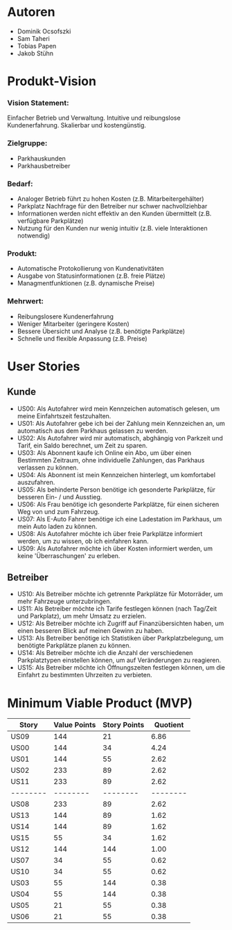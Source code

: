# Autoren

- Dominik Ocsofszki
- Sam Taheri
- Tobias Papen
- Jakob Stühn

# Produkt-Vision

### Vision Statement:

Einfacher Betrieb und Verwaltung.
Intuitive und reibungslose Kundenerfahrung.
Skalierbar und kostengünstig.

### Zielgruppe:

- Parkhauskunden
- Parkhausbetreiber

### Bedarf:

- Analoger Betrieb führt zu hohen Kosten (z.B. Mitarbeitergehälter)
- Parkplatz Nachfrage für den Betreiber nur schwer nachvollziehbar
- Informationen werden nicht effektiv an den Kunden übermittelt (z.B. verfügbare Parkplätze)
- Nutzung für den Kunden nur wenig intuitiv (z.B. viele Interaktionen notwendig)

### Produkt:

- Automatische Protokollierung von Kundenativitäten
- Ausgabe von Statusinformationen (z.B. freie Plätze)
- Managmentfunktionen (z.B. dynamische Preise)

### Mehrwert:

- Reibungslosere Kundenerfahrung
- Weniger Mitarbeiter (geringere Kosten)
- Bessere Übersicht und Analyse (z.B. benötigte Parkplätze)
- Schnelle und flexible Anpassung (z.B. Preise)


# User Stories

## Kunde

- US00: Als Autofahrer wird mein Kennzeichen automatisch gelesen, um meine Einfahrtszeit festzuhalten.
- US01: Als Autofahrer gebe ich bei der Zahlung mein Kennzeichen an, um automatisch aus dem Parkhaus gelassen zu werden.
- US02: Als Autofahrer wird mir automatisch, abghängig von Parkzeit und Tarif, ein Saldo berechnet, um Zeit zu sparen.
- US03: Als Abonnent kaufe ich Online ein Abo, um über einen Bestimmten Zeitraum, ohne individuelle Zahlungen, das Parkhaus verlassen zu können.
- US04: Als Abonnent ist mein Kennzeichen hinterlegt, um komfortabel auszufahren.
- US05: Als behinderte Person benötige ich gesonderte Parkplätze, für besseren Ein- / und Ausstieg.
- US06: Als Frau benötige ich gesonderte Parkplätze, für einen sicheren Weg von und zum Fahrzeug.
- US07: Als E-Auto Fahrer benötige ich eine Ladestation im Parkhaus, um mein Auto laden zu können.
- US08: Als Autofahrer möchte ich über freie Parkplätze informiert werden, um zu wissen, ob ich einfahren kann.
- US09: Als Autofahrer möchte ich über Kosten informiert werden, um keine 'Überraschungen' zu erleben.

## Betreiber

- US10: Als Betreiber möchte ich getrennte Parkplätze für Motorräder, um mehr Fahrzeuge unterzubringen.
- US11: Als Betreiber möchte ich Tarife festlegen können (nach Tag/Zeit und Parkplatz), um mehr Umsatz zu erzielen.
- US12: Als Betreiber möchte ich Zugriff auf Finanzübersichten haben, um einen besseren Blick auf meinen Gewinn zu haben.
- US13: Als Betreiber benötige ich Statistiken über Parkplatzbelegung, um benötigte Parkplätze planen zu können.
- US14: Als Betreiber möchte ich die Anzahl der verschiedenen Parkplatztypen einstellen können, um auf Veränderungen zu reagieren.
- US15: Als Betreiber möchte ich Öffnungszeiten festlegen können, um die Einfahrt zu bestimmten Uhrzeiten zu verbieten.

# Minimum Viable Product (MVP)

| Story | Value Points | Story Points | Quotient |
| -------- | -------- | -------- |----------|
| US09  | 144 | 21 | 6.86     |
| US00  | 144 | 34 | 4.24     |
| US01  | 144 | 55 | 2.62     |
| US02  | 233 | 89 | 2.62     |
| US11  | 233 | 89 | 2.62     |
| -------- | -------- | -------- | -------- |
| US08  | 233 | 89 | 2.62     |
| US13  | 144 | 89 | 1.62     |
| US14  | 144 | 89 | 1.62     |
| US15  | 55 | 34 | 1.62     |
| US12  | 144 | 144 | 1.00       |
| US07  | 34 | 55 | 0.62     |
| US10  | 34 | 55 | 0.62     |
| US03  | 55 | 144 | 0.38     |
| US04  | 55 | 144 | 0.38     |
| US05  | 21 | 55 | 0.38     |
| US06  | 21 | 55 | 0.38     |
